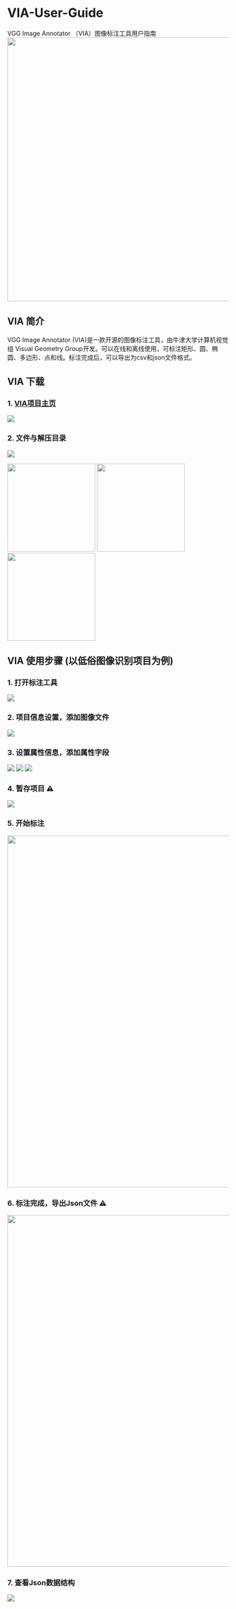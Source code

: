 # VIA-User-Guide
VGG Image Annotator （VIA）图像标注工具用户指南
<img src="./assets/VIA-guide.png" width="600">

## VIA 简介

VGG Image Annotator (VIA)是一款开源的图像标注工具，由牛津大学计算机视觉组 Visual Geometry Group开发。可以在线和离线使用，可标注矩形、圆、椭圆、多边形、点和线。标注完成后，可以导出为csv和json文件格式。

## VIA 下载

### 1.  [VIA项目主页](http://www.robots.ox.ac.uk/~vgg/software/via/)
![](assets/step-000.png)


### 2. 文件与解压目录

![](assets/step-001.png)

<img src="./assets/step-002.png" width="200">  
<img src="./assets/step-003.png" width="200">  
<img src="./assets/step-004.png" width="200">  

## VIA 使用步骤 (以低俗图像识别项目为例)

### 1. 打开标注工具

![](assets/VIA_guide_001.png)

### 2. 项目信息设置，添加图像文件

![](assets/VIA_guide_002.png)

### 3. 设置属性信息，添加属性字段
![](assets/VIA_guide_003.png)
![](assets/VIA_guide_004.png)
![](assets/VIA_guide_005.png)

### 4. 暂存项目 ⚠️
![](assets/VIA_guide_006.png)

### 5. 开始标注
<img src="./assets/VIA_guide_007.png" width="800"> 

### 6. 标注完成，导出Json文件 ⚠️
<img src="./assets/VIA_guide_008.png" width="800"> 

### 7. 查看Json数据结构
![](assets/VIA_guide_009.png)
